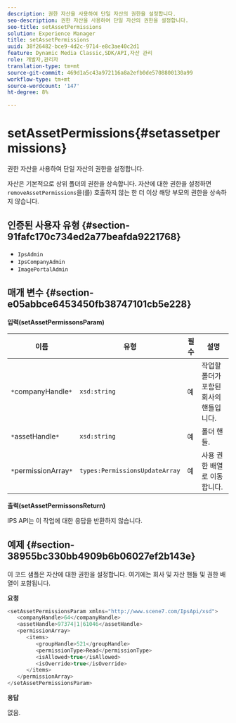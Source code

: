 ```yaml
---
description: 권한 자산을 사용하여 단일 자산의 권한을 설정합니다.
seo-description: 권한 자산을 사용하여 단일 자산의 권한을 설정합니다.
seo-title: setAssetPermissions
solution: Experience Manager
title: setAssetPermissions
uuid: 38f26482-bce9-4d2c-9714-e8c3ae40c2d1
feature: Dynamic Media Classic,SDK/API,자산 관리
role: 개발자,관리자
translation-type: tm+mt
source-git-commit: 469d1a5c43a972116a8a2efb0de5708800130a99
workflow-type: tm+mt
source-wordcount: '147'
ht-degree: 8%

---
```



# setAssetPermissions{#setassetpermissions}

권한 자산을 사용하여 단일 자산의 권한을 설정합니다.

자산은 기본적으로 상위 폴더의 권한을 상속합니다. 자산에 대한 권한을 설정하면 `removeAssetPermissions`을(를) 호출하지 않는 한 더 이상 해당 부모의 권한을 상속하지 않습니다.

## 인증된 사용자 유형 {#section-91fafc170c734ed2a77beafda9221768}

* `IpsAdmin`
* `IpsCompanyAdmin`
* `ImagePortalAdmin`

## 매개 변수 {#section-e05abbce6453450fb38747101cb5e228}

**입력(setAssetPermissonsParam)**

| 이름 | 유형 | 필수 | 설명 |
|---|---|---|---|
| `*`companyHandle`*` | `xsd:string` | 예 | 작업할 폴더가 포함된 회사의 핸들입니다. |
| `*`assetHandle`*` | `xsd:string` | 예 | 폴더 핸들. |
| `*`permissionArray`*` | `types:PermissionsUpdateArray` | 예 | 사용 권한 배열로 이동합니다. |

**출력(setAssetPermissonsReturn)**

IPS API는 이 작업에 대한 응답을 반환하지 않습니다.

## 예제 {#section-38955bc330bb4909b6b06027ef2b143e}

이 코드 샘플은 자산에 대한 권한을 설정합니다. 여기에는 회사 및 자산 핸들 및 권한 배열이 포함됩니다.

**요청**

```java
<setAssetPermissionsParam xmlns="http://www.scene7.com/IpsApi/xsd">
   <companyHandle>64</companyHandle>
   <assetHandle>97374|1|61046</assetHandle>
   <permissionArray>
      <items>
         <groupHandle>521</groupHandle>
         <permissionType>Read</permissionType>
         <isAllowed>true</isAllowed>
         <isOverride>true</isOverride>
      </items>
   </permissionArray>
</setAssetPermissionsParam>
```

**응답**

없음.
